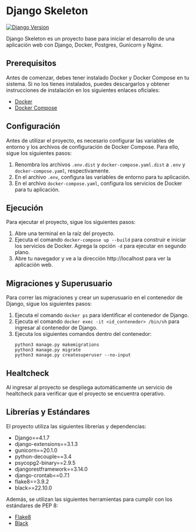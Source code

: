 # Django Skeleton

[![Django Version](https://img.shields.io/badge/django-4.1.7-brightgreen)](https://www.djangoproject.com/)

Django Skeleton es un proyecto base para iniciar el desarrollo de una aplicación web con Django, Docker, Postgres, Gunicorn y Nginx. 

## Prerequisitos

Antes de comenzar, debes tener instalado Docker y Docker Compose en tu sistema. Si no los tienes instalados, puedes descargarlos y obtener instrucciones de instalación en los siguientes enlaces oficiales:

- [Docker](https://www.docker.com/)
- [Docker Compose](https://docs.docker.com/compose/install/)

## Configuración

Antes de utilizar el proyecto, es necesario configurar las variables de entorno y los archivos de configuración de Docker Compose. Para ello, sigue los siguientes pasos:

1. Renombra los archivos `.env.dist` y `docker-compose.yaml.dist` a `.env` y `docker-compose.yaml`, respectivamente.
2. En el archivo `.env`, configura las variables de entorno para tu aplicación.
3. En el archivo `docker-compose.yaml`, configura los servicios de Docker para tu aplicación.

## Ejecución

Para ejecutar el proyecto, sigue los siguientes pasos:

1. Abre una terminal en la raíz del proyecto.
2. Ejecuta el comando `docker-compose up --build` para construir e iniciar los servicios de Docker. Agrega la opción `-d` para ejecutar en segundo plano.
3. Abre tu navegador y ve a la dirección http://localhost para ver la aplicación web.

## Migraciones y Superusuario

Para correr las migraciones y crear un superusuario en el contenedor de Django, sigue los siguientes pasos:

1. Ejecuta el comando `docker ps` para identificar el contenedor de Django.
2. Ejecuta el comando `docker exec -it <id_contenedor> /bin/sh` para ingresar al contenedor de Django.
3. Ejecuta los siguientes comandos dentro del contenedor:
    ```
    python3 manage.py makemigrations
    python3 manage.py migrate
    python3 manage.py createsuperuser --no-input
    ```
    
## Healtcheck

Al ingresar al proyecto se despliega automáticamente un servicio de healtcheck para verificar que el proyecto se encuentra operativo.

## Librerías y Estándares

El proyecto utiliza las siguientes librerías y dependencias:

- Django==4.1.7
- django-extensions==3.1.3
- gunicorn==20.1.0
- python-decouple==3.4
- psycopg2-binary==2.9.5
- djangorestframework==3.14.0
- django-crontab==0.7.1
- flake8==3.9.2
- black==22.10.0

Además, se utilizan las siguientes herramientas para cumplir con los estándares de PEP 8:

- [Flake8](https://flake8.pycqa.org/en/latest/)
- [Black](https://black.readthedocs.io/en/stable/)
